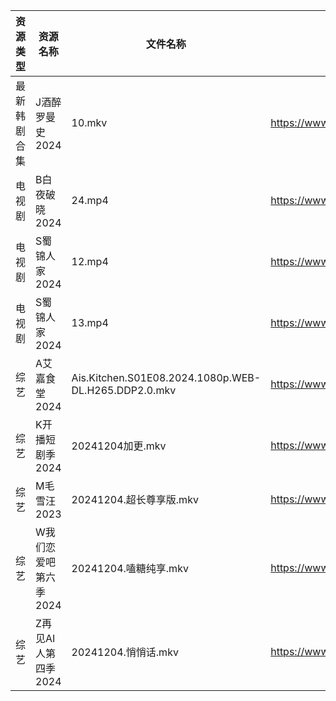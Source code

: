 | 资源类型   | 资源名称          | 文件名称                                                 | 分享链接                                      | 更新时间                |
| ------ | ------------- | ---------------------------------------------------- | ----------------------------------------- | ------------------- |
| 最新韩剧合集 | J酒醉罗曼史2024    | 10.mkv                                               | https://www.alipan.com/s/NCnyAs2UUuM      | 2024-12-04 00:05:56 |
| 电视剧    | B白夜破晓2024     | 24.mp4                                               | https://www.alipan.com/s/1CH4Gu47Hq3      | 2024-12-04 14:05:08 |
| 电视剧    | S蜀锦人家2024     | 12.mp4                                               | https://www.alipan.com/s/xFUXpEcroYn      | 2024-12-04 14:06:18 |
| 电视剧    | S蜀锦人家2024     | 13.mp4                                               | https://www.alipan.com/s/xFUXpEcroYn      | 2024-12-04 14:06:18 |
| 综艺     | A艾嘉食堂2024     | Ais.Kitchen.S01E08.2024.1080p.WEB-DL.H265.DDP2.0.mkv | https://www.alipan.com/s/qqA2j1AeyfW      | 2024-12-04 00:06:36 |
| 综艺     | K开播短剧季2024    | 20241204加更.mkv                                       | https://www.alipan.com/s/RwTZ4L5wTYU      | 2024-12-04 14:07:00 |
| 综艺     | M毛雪汪2023      | 20241204.超长尊享版.mkv                                   | https://www.aliyundrive.com/s/asPqfgPRqAg | 2024-12-04 14:07:08 |
| 综艺     | W我们恋爱吧第六季2024 | 20241204.嗑糖纯享.mkv                                    | https://www.alipan.com/s/t2J6m3nj1EP      | 2024-12-04 14:07:59 |
| 综艺     | Z再见AI人第四季2024 | 20241204.悄悄话.mkv                                     | https://www.alipan.com/s/x547zMqipVp      | 2024-12-04 14:08:20 |

